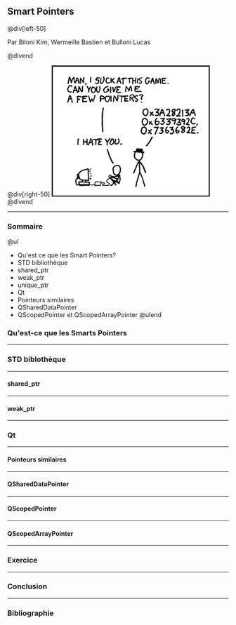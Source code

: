 ## Smart Pointers

@div[left-50]


Par Biloni Kim, Wermeille Bastien et Bulloni Lucas

@divend

@div[right-50]
![Pointeurs](pictures/pointers.png)
@divend

---

### Sommaire

@ul
- Qu'est ce que les Smart Pointers?
- STD bibliothèque
 - shared_ptr
 - weak_ptr
 - unique_ptr
- Qt
 - Pointeurs similaires
 - QSharedDataPointer
 - QScopedPointer et QScopedArrayPointer
@ulend

### Qu'est-ce que les Smarts Pointers

---

### STD biblothèque

---

#### shared_ptr

---

#### weak_ptr

---

### Qt

---

#### Pointeurs similaires

---

#### QSharedDataPointer

---

#### QScopedPointer

---

#### QScopedArrayPointer

---

### Exercice

---

### Conclusion

---

### Bibliographie
